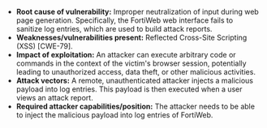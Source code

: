 - **Root cause of vulnerability:** Improper neutralization of input during web page generation. Specifically, the FortiWeb web interface fails to sanitize log entries, which are used to build attack reports.
- **Weaknesses/vulnerabilities present:** Reflected Cross-Site Scripting (XSS) [CWE-79].
- **Impact of exploitation:** An attacker can execute arbitrary code or commands in the context of the victim's browser session, potentially leading to unauthorized access, data theft, or other malicious activities.
- **Attack vectors:** A remote, unauthenticated attacker injects a malicious payload into log entries. This payload is then executed when a user views an attack report.
- **Required attacker capabilities/position:** The attacker needs to be able to inject the malicious payload into log entries of FortiWeb.